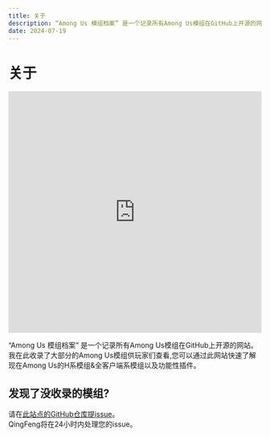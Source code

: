 ```yaml
---
title: 关于
description: “Among Us 模组档案” 是一个记录所有Among Us模组在GitHub上开源的网站。我在此收录了大部分的Among Us模组供玩家们查看,您可以通过此网站快速了解现在Among Us的H系模组&全客户端系模组以及功能性插件。
date: 2024-07-19
---
```

# 关于

<div align="center">
<iframe src="https://player.bilibili.com/player.html?isOutside=true&aid=112858234880553&bvid=BV1hBvjeyETb&cid=500001632848622&p=1&high_quality=1" scrolling="no" border="0" frameborder="no" framespacing="0" allowfullscreen="true" width="100%" sandbox="allow-top-navigation allow-same-origin allow-forms allow-scripts" height="480px"></iframe>
</div>

“Among Us 模组档案” 是一个记录所有Among Us模组在GitHub上开源的网站。<br>
我在此收录了大部分的Among Us模组供玩家们查看,您可以通过此网站快速了解现在Among Us的H系模组&全客户端系模组以及功能性插件。

<div align="center">
<SiteInfo
  name="Among Us模组档案"
  desc="一个记录所有Among Us模组的网站。"
  url="https://aumod.site"
  logo="https://aumod.site/AuModDocs(50r).png"
  repo="https://github.com/QingFeng-awa/AuModSite"
  preview="/AuModDocs-BG.png"
/>
</div>

## 发现了没收录的模组?
请在[此站点的GitHub仓库提issue](https://github.com/QingFeng-awa/AuModSite/issues/new?assignees=QingFeng-awa&labels=%E7%B1%BB%E5%9E%8B%3A%E9%9C%80%E6%B1%82%2C%E7%8A%B6%E6%80%81%3A%E5%BE%85%E5%A4%84%E7%90%86%2C%E5%A4%87%E6%B3%A8%3A%E6%A8%A1%E7%BB%84&projects=&template=NewMod.yaml&title=%5BMod%5D%3A+)。<br>
QingFeng将在24小时内处理您的issue。